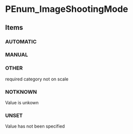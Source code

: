 # PEnum_ImageShootingMode

## Items

### AUTOMATIC


### MANUAL


### OTHER
required category not on scale

### NOTKNOWN
Value is unkown

### UNSET
Value has not been specified

